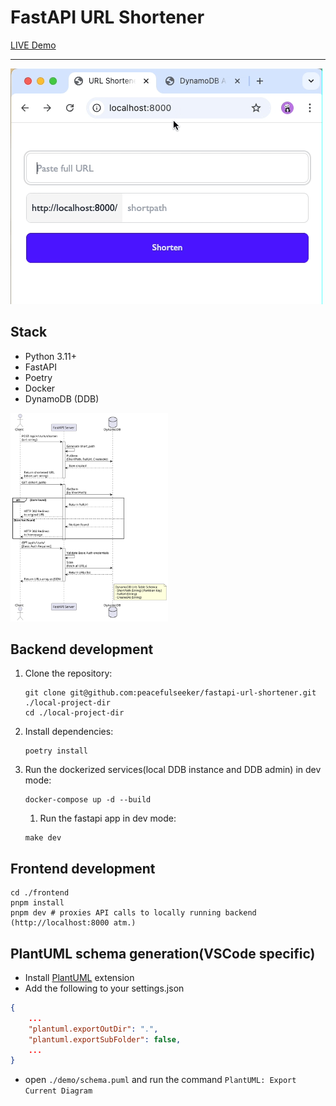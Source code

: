 # FastAPI URL Shortener
[LIVE Demo](https://shortenurl.fly.dev/)
___
<img src="./demo/preview.gif" alt="preview">

## Stack
- Python 3.11+
- FastAPI
- Poetry
- Docker
- DynamoDB (DDB)

<img src="./demo/schema.svg" alt="schema" width="50%">


## Backend development
1. Clone the repository:
    ```shell
    git clone git@github.com:peacefulseeker/fastapi-url-shortener.git ./local-project-dir
    cd ./local-project-dir
    ```

2. Install dependencies:
    ```shell
    poetry install
    ```

3. Run the dockerized services(local DDB instance and DDB admin) in dev mode:
    ```shell
    docker-compose up -d --build
    ```
    1. Run the fastapi app in dev mode:
    ```shell
    make dev

## Frontend development
```shell
cd ./frontend
pnpm install
pnpm dev # proxies API calls to locally running backend (http://localhost:8000 atm.)
```


## PlantUML schema generation(VSCode specific)
- Install [PlantUML](https://marketplace.visualstudio.com/items?itemName=jebbs.plantuml) extension
- Add the following to your settings.json
```json
{
    ...
    "plantuml.exportOutDir": ".",
    "plantuml.exportSubFolder": false,
    ...
}
```
- open `./demo/schema.puml` and run the command `PlantUML: Export Current Diagram`
